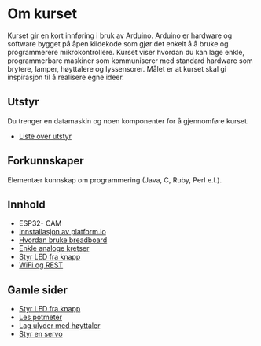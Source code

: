 
# Om kurset
Kurset gir en kort innføring i bruk av Arduino. Arduino er hardware og software bygget på åpen kildekode som gjør det enkelt å å bruke og programmerere mikrokontrollere. Kurset viser hvordan du kan lage enkle, programmerbare maskiner som kommuniserer med standard hardware som brytere, lamper, høyttalere og lyssensorer. Målet er at kurset skal gi inspirasjon til å realisere egne ideer.

## Utstyr
Du trenger en datamaskin og noen komponenter for å gjennomføre kurset.
* [Liste over utstyr](utstyr.md)

## Forkunnskaper
Elementær kunnskap om programmering (Java, C, Ruby, Perl e.l.).

## Innhold

* ESP32- CAM
* [Innstallasjon av platform.io](InstallasjonPlatformio/README.md)
* [Hvordan bruke breadboard](BrukAvBreadboard/README.md)
* [Enkle analoge kretser](LampeOgKnapp/README.md)
* [Styr LED fra knapp](StyrLEDFraKnapp/README.md)
* [WiFi og REST](WiFiOgREST/README.md)
  

## Gamle sider

* [Styr LED fra knapp](Arduino-StyrLEDFraKnapp/README.md)
* [Les potmeter](./LesPotmeter/README.md)
* [Lag ulyder med høyttaler](./PotmeterOgHoyttaler/README.md)
* [Styr en servo](./StyrServo/README.md)
